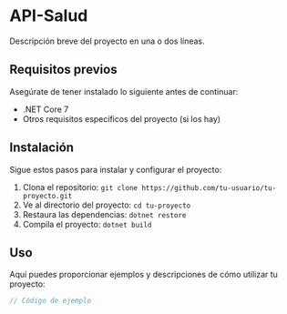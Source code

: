 # API-Salud

Descripción breve del proyecto en una o dos líneas.

## Requisitos previos

Asegúrate de tener instalado lo siguiente antes de continuar:

- .NET Core 7
- Otros requisitos específicos del proyecto (si los hay)

## Instalación

Sigue estos pasos para instalar y configurar el proyecto:

1. Clona el repositorio: `git clone https://github.com/tu-usuario/tu-proyecto.git`
2. Ve al directorio del proyecto: `cd tu-proyecto`
3. Restaura las dependencias: `dotnet restore`
4. Compila el proyecto: `dotnet build`

## Uso

Aquí puedes proporcionar ejemplos y descripciones de cómo utilizar tu proyecto:

```csharp
// Código de ejemplo
